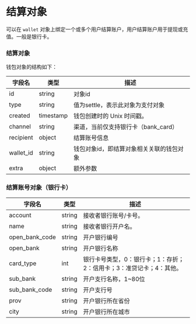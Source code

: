 # 结算对象

可以在 `wallet` 对象上绑定一个或多个用户结算账户，用户结算账户用于提现或充值。一般是银行卡。

### 结算对象

钱包对象的结构如下：

| 字段名    | 类型      | 描述                                     |
| --------- | --------- | ---------------------------------------- |
| id        | string    | 对象id                                   |
| type      | string    | 值为settle，表示此对象为支付对象         |
| created   | timestamp | 钱包创建时的 Unix 时间戳。               |
| channel   | string    | 渠道，当前仅支持银行卡（bank_card）      |
| recipient | object    | 结算账号信息                             |
| wallet_id | string    | 钱包对象id，即结算对象相关关联的钱包对象 |
| extra     | object    | 额外参数                                 |

### 结算账号对象（银行卡）

| 字段名         | 类型   | 描述                                                         |
| -------------- | ------ | ------------------------------------------------------------ |
| account        | string | 接收者银行账号/卡号。                                        |
| name           | string | 接收者银行开户名。                                           |
| open_bank_code | string | 开户银行编号                                                 |
| open_bank      | string | 开户银行名称                                                 |
| card_type      | int    | 银行卡号类型，0：银行卡；1：存折；2：信用卡；3：准贷记卡；4：其他。 |
| sub_bank       | string | 开户支行名称，1~80位                                         |
| sub_bank_code  | string | 开户支行号                                                   |
| prov           | string | 开户银行所在省份                                             |
| city           | string | 开户银行所在城市                                             |



